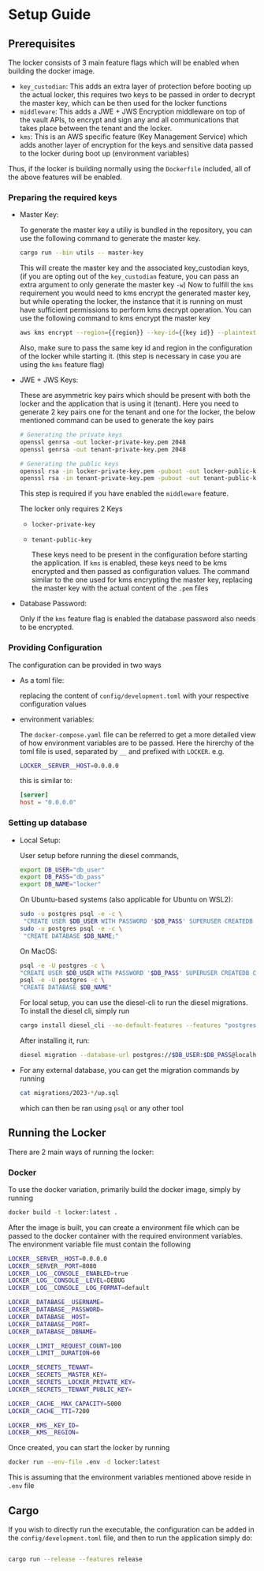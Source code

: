 # Setup Guide

## Prerequisites

The locker consists of 3 main feature flags which will be enabled when building the docker image.

- `key_custodian`: This adds an extra layer of protection before booting up the actual locker, this requires two keys to be passed in order to decrypt the master key, which can be then used for the locker functions
- `middleware`: This adds a JWE + JWS Encryption middleware on top of the vault APIs, to encrypt and sign any and all communications that takes place between the tenant and the locker.
- `kms`: This is an AWS specific feature (Key Management Service) which adds another layer of encryption for the keys and sensitive data passed to the locker during boot up (environment variables)

Thus, if the locker is building normally using the `Dockerfile` included, all of the above features will be enabled.

### Preparing the required keys

- Master Key:

  To generate the master key a utiliy is bundled in the repository, you can use the following command to generate the master key.

  ```bash
  cargo run --bin utils -- master-key
  ```

  This will create the master key and the associated key_custodian keys, (if you are opting out of the `key_custodian` feature, you can pass an extra argument to only generate the master key `-w`)
  Now to fulfill the `kms` requirement you would need to kms encrypt the generated master key, but while operating the locker, the instance that it is running on must have sufficient permissions to perform kms decrypt operation. You can use the following command to kms encrypt the master key

  ```bash
  aws kms encrypt --region={{region}} --key-id={{key id}} --plaintext $(echo -n {{master key}} | base64)
  ```

  Also, make sure to pass the same key id and region in the configuration of the locker while starting it.
  (this step is necessary in case you are using the `kms` feature flag)

- JWE + JWS Keys:

  These are asymmetric key pairs which should be present with both the locker and the application that is using it (tenant). Here you need to generate 2 key pairs one for the tenant and one for the locker, the below mentioned command can be used to generate the key pairs

  ```bash
  # Generating the private keys
  openssl genrsa -out locker-private-key.pem 2048
  openssl genrsa -out tenant-private-key.pem 2048

  # Generating the public keys
  openssl rsa -in locker-private-key.pem -pubout -out locker-public-key.pem
  openssl rsa -in tenant-private-key.pem -pubout -out tenant-public-key.pem
  ```

  This step is required if you have enabled the `middleware` feature.

  The locker only requires 2 Keys

  - `locker-private-key`
  - `tenant-public-key`

    These keys need to be present in the configuration before starting the application.
    If `kms` is enabled, these keys need to be kms encrypted and then passed as configuration values. The command similar to the one used for kms encrypting the master key, replacing the master key with the actual content of the `.pem` files

- Database Password:

  Only if the `kms` feature flag is enabled the database password also needs to be encrypted.

### Providing Configuration

The configuration can be provided in two ways

- As a toml file:

  replacing the content of `config/development.toml` with your respective configuration values

- environment variables:

  The `docker-compose.yaml` file can be referred to get a more detailed view of how environment variables are to be passed. Here the hirerchy of the toml file is used, separated by `__` and prefixed with `LOCKER`.
  e.g.

  ```bash
  LOCKER__SERVER__HOST=0.0.0.0
  ```

  this is similar to:

  ```toml
  [server]
  host = "0.0.0.0"
  ```

### Setting up database

- Local Setup:

  User setup before running the diesel commands,

  ```bash
  export DB_USER="db_user"
  export DB_PASS="db_pass"
  export DB_NAME="locker"
  ```

  On Ubuntu-based systems (also applicable for Ubuntu on WSL2):

  ```bash
  sudo -u postgres psql -e -c \
   "CREATE USER $DB_USER WITH PASSWORD '$DB_PASS' SUPERUSER CREATEDB CREATEROLE INHERIT LOGIN;"
  sudo -u postgres psql -e -c \
   "CREATE DATABASE $DB_NAME;"
  ```

  On MacOS:

  ```bash
  psql -e -U postgres -c \
  "CREATE USER $DB_USER WITH PASSWORD '$DB_PASS' SUPERUSER CREATEDB CREATEROLE INHERIT LOGIN;"
  psql -e -U postgres -c \
  "CREATE DATABASE $DB_NAME"
  ```

  For local setup, you can use the diesel-cli to run the diesel migrations.
  To install the diesel cli, simply run

  ```bash
  cargo install diesel_cli --no-default-features --features "postgres"
  ```

  After installing it, run:

  ```bash
  diesel migration --database-url postgres://$DB_USER:$DB_PASS@localhost:5432/$DB_NAME run
  ```

- For any external database, you can get the migration commands by running
  ```bash
  cat migrations/2023-*/up.sql
  ```
  which can then be ran using `psql` or any other tool

## Running the Locker

There are 2 main ways of running the locker:

### Docker

To use the docker variation, primarily build the docker image, simply by running

```bash
docker build -t locker:latest .
```

After the image is built, you can create a environment file which can be passed to the docker container with the required environment variables. The environment variable file must contain the following

```bash
LOCKER__SERVER__HOST=0.0.0.0
LOCKER__SERVER__PORT=8080
LOCKER__LOG__CONSOLE__ENABLED=true
LOCKER__LOG__CONSOLE__LEVEL=DEBUG
LOCKER__LOG__CONSOLE__LOG_FORMAT=default

LOCKER__DATABASE__USERNAME=
LOCKER__DATABASE__PASSWORD=
LOCKER__DATABASE__HOST=
LOCKER__DATABASE__PORT=
LOCKER__DATABASE__DBNAME=

LOCKER__LIMIT__REQUEST_COUNT=100
LOCKER__LIMIT__DURATION=60

LOCKER__SECRETS__TENANT=
LOCKER__SECRETS__MASTER_KEY=
LOCKER__SECRETS__LOCKER_PRIVATE_KEY=
LOCKER__SECRETS__TENANT_PUBLIC_KEY=

LOCKER__CACHE__MAX_CAPACITY=5000
LOCKER__CACHE__TTI=7200

LOCKER__KMS__KEY_ID=
LOCKER__KMS__REGION=
```

Once created, you can start the locker by running

```bash
docker run --env-file .env -d locker:latest
```

This is assuming that the environment variables mentioned above reside in `.env` file

## Cargo

If you wish to directly run the executable, the configuration can be added in the `config/development.toml` file, and then to run the application simply do:

```bash

cargo run --release --features release

```
